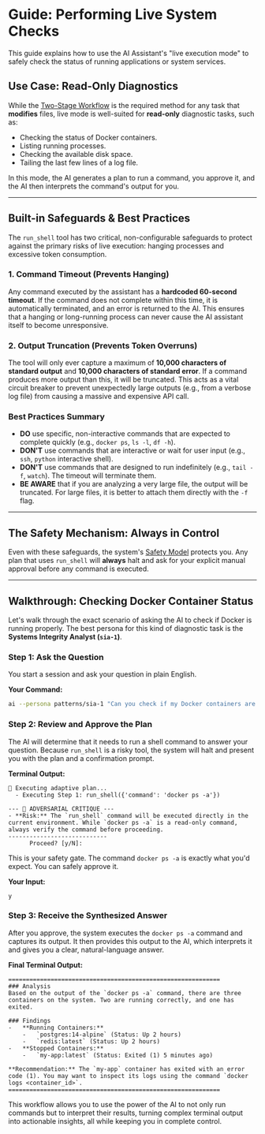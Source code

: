 # Guide: Performing Live System Checks

This guide explains how to use the AI Assistant's "live execution mode" to safely check the status of running applications or system services.

## Use Case: Read-Only Diagnostics

While the [Two-Stage Workflow](./getting_started.md) is the required method for any task that **modifies** files, live mode is well-suited for **read-only** diagnostic tasks, such as:
-   Checking the status of Docker containers.
-   Listing running processes.
-   Checking the available disk space.
-   Tailing the last few lines of a log file.

In this mode, the AI generates a plan to run a command, you approve it, and the AI then interprets the command's output for you.

---

## Built-in Safeguards & Best Practices

The `run_shell` tool has two critical, non-configurable safeguards to protect against the primary risks of live execution: hanging processes and excessive token consumption.

### 1. Command Timeout (Prevents Hanging)
Any command executed by the assistant has a **hardcoded 60-second timeout**. If the command does not complete within this time, it is automatically terminated, and an error is returned to the AI. This ensures that a hanging or long-running process can never cause the AI assistant itself to become unresponsive.

### 2. Output Truncation (Prevents Token Overruns)
The tool will only ever capture a maximum of **10,000 characters of standard output** and **10,000 characters of standard error**. If a command produces more output than this, it will be truncated. This acts as a vital circuit breaker to prevent unexpectedly large outputs (e.g., from a verbose log file) from causing a massive and expensive API call.

### Best Practices Summary
-   **DO** use specific, non-interactive commands that are expected to complete quickly (e.g., `docker ps`, `ls -l`, `df -h`).
-   **DON'T** use commands that are interactive or wait for user input (e.g., `ssh`, `python` interactive shell).
-   **DON'T** use commands that are designed to run indefinitely (e.g., `tail -f`, `watch`). The timeout will terminate them.
-   **BE AWARE** that if you are analyzing a very large file, the output will be truncated. For large files, it is better to attach them directly with the `-f` flag.

---

## The Safety Mechanism: Always in Control

Even with these safeguards, the system's [Safety Model](./safety_model.md) protects you. Any plan that uses `run_shell` will **always** halt and ask for your explicit manual approval before any command is executed.

---

## Walkthrough: Checking Docker Container Status

Let's walk through the exact scenario of asking the AI to check if Docker is running properly. The best persona for this kind of diagnostic task is the **Systems Integrity Analyst (`sia-1`)**.

### Step 1: Ask the Question

You start a session and ask your question in plain English.

**Your Command:**
```bash
ai --persona patterns/sia-1 "Can you check if my Docker containers are running correctly? List any containers that are stopped or have exited."
```

### Step 2: Review and Approve the Plan

The AI will determine that it needs to run a shell command to answer your question. Because `run_shell` is a risky tool, the system will halt and present you with the plan and a confirmation prompt.

**Terminal Output:**
```text
🚀 Executing adaptive plan...
  - Executing Step 1: run_shell({'command': 'docker ps -a'})

--- 🧐 ADVERSARIAL CRITIQUE ---
- **Risk:** The `run_shell` command will be executed directly in the current environment. While `docker ps -a` is a read-only command, always verify the command before proceeding.
----------------------------
      Proceed? [y/N]: 
```
This is your safety gate. The command `docker ps -a` is exactly what you'd expect. You can safely approve it.

**Your Input:**
```text
y
```

### Step 3: Receive the Synthesized Answer

After you approve, the system executes the `docker ps -a` command and captures its output. It then provides this output to the AI, which interprets it and gives you a clear, natural-language answer.

**Final Terminal Output:**
```text
============================================================
### Analysis
Based on the output of the `docker ps -a` command, there are three containers on the system. Two are running correctly, and one has exited.

### Findings
-   **Running Containers:**
    -   `postgres:14-alpine` (Status: Up 2 hours)
    -   `redis:latest` (Status: Up 2 hours)
-   **Stopped Containers:**
    -   `my-app:latest` (Status: Exited (1) 5 minutes ago)

**Recommendation:** The `my-app` container has exited with an error code (1). You may want to inspect its logs using the command `docker logs <container_id>`.
============================================================
```

This workflow allows you to use the power of the AI to not only run commands but to interpret their results, turning complex terminal output into actionable insights, all while keeping you in complete control.
